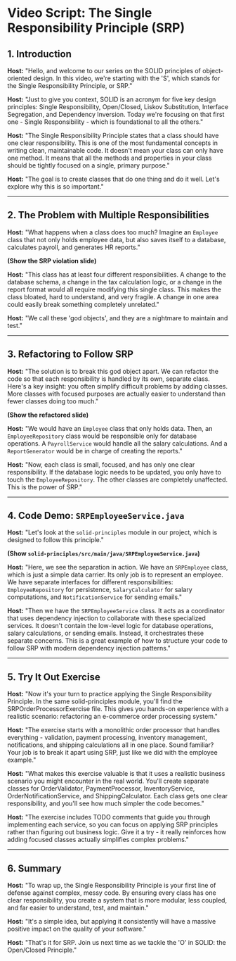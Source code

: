 
# Video Script: The Single Responsibility Principle (SRP)

## 1. Introduction

**Host:** "Hello, and welcome to our series on the SOLID principles of object-oriented design. In this video, we're starting with the 'S', which stands for the Single Responsibility Principle, or SRP."

**Host:** "Just to give you context, SOLID is an acronym for five key design principles: Single Responsibility, Open/Closed, Liskov Substitution, Interface Segregation, and Dependency Inversion. Today we're focusing on that first one - Single Responsibility - which is foundational to all the others."

**Host:** "The Single Responsibility Principle states that a class should have one clear responsibility. This is one of the most fundamental concepts in writing clean, maintainable code. It doesn't mean your class can only have one method. It means that all the methods and properties in your class should be tightly focused on a single, primary purpose."

**Host:** "The goal is to create classes that do one thing and do it well. Let's explore why this is so important."

---

## 2. The Problem with Multiple Responsibilities

**Host:** "What happens when a class does too much? Imagine an `Employee` class that not only holds employee data, but also saves itself to a database, calculates payroll, and generates HR reports."

**(Show the SRP violation slide)**

**Host:** "This class has at least four different responsibilities. A change to the database schema, a change in the tax calculation logic, or a change in the report format would all require modifying this single class. This makes the class bloated, hard to understand, and very fragile. A change in one area could easily break something completely unrelated."

**Host:** "We call these 'god objects', and they are a nightmare to maintain and test."

---

## 3. Refactoring to Follow SRP

**Host:** "The solution is to break this god object apart. We can refactor the code so that each responsibility is handled by its own, separate class. Here's a key insight: you often simplify difficult problems by adding classes. More classes with focused purposes are actually easier to understand than fewer classes doing too much."

**(Show the refactored slide)**

**Host:** "We would have an `Employee` class that only holds data. Then, an `EmployeeRepository` class would be responsible only for database operations. A `PayrollService` would handle all the salary calculations. And a `ReportGenerator` would be in charge of creating the reports."

**Host:** "Now, each class is small, focused, and has only one clear responsibility. If the database logic needs to be updated, you only have to touch the `EmployeeRepository`. The other classes are completely unaffected. This is the power of SRP."

---

## 4. Code Demo: `SRPEmployeeService.java`

**Host:** "Let's look at the `solid-principles` module in our project, which is designed to follow this principle."

**(Show `solid-principles/src/main/java/SRPEmployeeService.java`)**

**Host:** "Here, we see the separation in action. We have an `SRPEmployee` class, which is just a simple data carrier. Its only job is to represent an employee. We have separate interfaces for different responsibilities: `EmployeeRepository` for persistence, `SalaryCalculator` for salary computations, and `NotificationService` for sending emails."

**Host:** "Then we have the `SRPEmployeeService` class. It acts as a coordinator that uses dependency injection to collaborate with these specialized services. It doesn't contain the low-level logic for database operations, salary calculations, or sending emails. Instead, it orchestrates these separate concerns. This is a great example of how to structure your code to follow SRP with modern dependency injection patterns."

---

## 5. Try It Out Exercise

**Host:** "Now it's your turn to practice applying the Single Responsibility Principle. In the same solid-principles module, you'll find the SRPOrderProcessorExercise file. This gives you hands-on experience with a realistic scenario: refactoring an e-commerce order processing system."

**Host:** "The exercise starts with a monolithic order processor that handles everything - validation, payment processing, inventory management, notifications, and shipping calculations all in one place. Sound familiar? Your job is to break it apart using SRP, just like we did with the employee example."

**Host:** "What makes this exercise valuable is that it uses a realistic business scenario you might encounter in the real world. You'll create separate classes for OrderValidator, PaymentProcessor, InventoryService, OrderNotificationService, and ShippingCalculator. Each class gets one clear responsibility, and you'll see how much simpler the code becomes."

**Host:** "The exercise includes TODO comments that guide you through implementing each service, so you can focus on applying SRP principles rather than figuring out business logic. Give it a try - it really reinforces how adding focused classes actually simplifies complex problems."

---

## 6. Summary

**Host:** "To wrap up, the Single Responsibility Principle is your first line of defense against complex, messy code. By ensuring every class has one clear responsibility, you create a system that is more modular, less coupled, and far easier to understand, test, and maintain."

**Host:** "It's a simple idea, but applying it consistently will have a massive positive impact on the quality of your software."

**Host:** "That's it for SRP. Join us next time as we tackle the 'O' in SOLID: the Open/Closed Principle."
